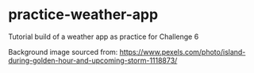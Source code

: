 # practice-weather-app
Tutorial build of a weather app as practice for Challenge 6

Background image sourced from: 
https://www.pexels.com/photo/island-during-golden-hour-and-upcoming-storm-1118873/ 